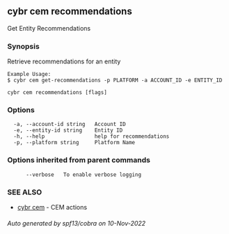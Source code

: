 ## cybr cem recommendations

Get Entity Recommendations

### Synopsis

Retrieve recommendations for an entity

	Example Usage:
	$ cybr cem get-recommendations -p PLATFORM -a ACCOUNT_ID -e ENTITY_ID

```
cybr cem recommendations [flags]
```

### Options

```
  -a, --account-id string   Account ID
  -e, --entity-id string    Entity ID
  -h, --help                help for recommendations
  -p, --platform string     Platform Name
```

### Options inherited from parent commands

```
      --verbose   To enable verbose logging
```

### SEE ALSO

* [cybr cem](cybr_cem.md)	 - CEM actions

###### Auto generated by spf13/cobra on 10-Nov-2022
